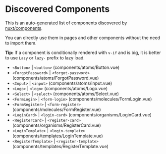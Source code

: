 # Discovered Components

This is an auto-generated list of components discovered by [nuxt/components](https://github.com/nuxt/components).

You can directly use them in pages and other components without the need to import them.

**Tip:** If a component is conditionally rendered with `v-if` and is big, it is better to use `Lazy` or `lazy-` prefix to lazy load.

- `<Button>` | `<button>` (components/atoms/Button.vue)
- `<ForgotPassword>` | `<forgot-password>` (components/atoms/ForgotPassword.vue)
- `<Input>` | `<input>` (components/atoms/Input.vue)
- `<Logo>` | `<logo>` (components/atoms/Logo.vue)
- `<Select>` | `<select>` (components/atoms/Select.vue)
- `<FormLogin>` | `<form-login>` (components/molecules/FormLogin.vue)
- `<FormRegister>` | `<form-register>` (components/molecules/FormRegister.vue)
- `<LoginCard>` | `<login-card>` (components/organisms/LoginCard.vue)
- `<RegisterCard>` | `<register-card>` (components/organisms/RegisterCard.vue)
- `<LoginTemplate>` | `<login-template>` (components/templates/LoginTemplate.vue)
- `<RegisterTemplate>` | `<register-template>` (components/templates/RegisterTemplate.vue)
